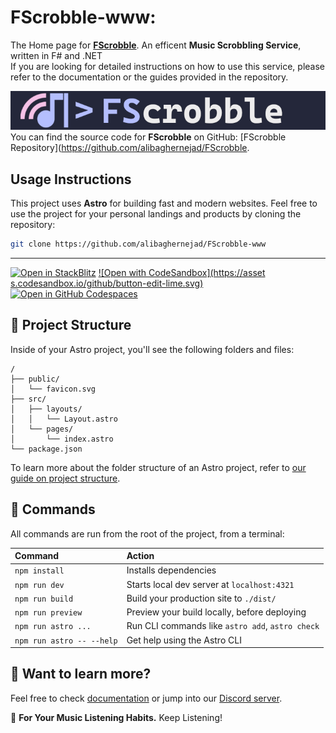 # FScrobble-www: 
The Home page for [**FScrobble**](https://github.com/alibaghernejad/FScrobble). An efficent **Music Scrobbling Service**, written in F# and .NET  
If you are looking for detailed instructions on how to use this service, please refer to the documentation or the guides provided in the repository.  

![FScrobble-Banner](/src/assets/fscrobble-v0.0.2-banner.png)
You can find the source code for **FScrobble** on GitHub: [FScrobble Repository](https://github.com/alibaghernejad/FScrobble.


## Usage Instructions

This project uses **Astro** for building fast and modern websites. Feel free to use the project for your personal landings and products by cloning the repository:

```sh
git clone https://github.com/alibaghernejad/FScrobble-www 
```
___

[![Open in StackBlitz](https://developer.stackblitz.com/img/open_in_stackblitz.svg)](https://stackblitz.com/github/withastro/astro/tree/latest/examples/basics)
[![Open with CodeSandbox](https://asset s.codesandbox.io/github/button-edit-lime.svg)](https://codesandbox.io/p/sandbox/github/withastro/astro/tree/latest/examples/basics)
[![Open in GitHub Codespaces](https://github.com/codespaces/badge.svg)](https://codespaces.new/withastro/astro?devcontainer_path=.devcontainer/basics/devcontainer.json)


## 🚀 Project Structure

Inside of your Astro project, you'll see the following folders and files:

```text
/
├── public/
│   └── favicon.svg
├── src/
│   ├── layouts/
│   │   └── Layout.astro
│   └── pages/
│       └── index.astro
└── package.json
```

To learn more about the folder structure of an Astro project, refer to [our guide on project structure](https://docs.astro.build/en/basics/project-structure/).

## 🧞 Commands

All commands are run from the root of the project, from a terminal:

| Command                   | Action                                           |
| :------------------------ | :----------------------------------------------- |
| `npm install`             | Installs dependencies                            |
| `npm run dev`             | Starts local dev server at `localhost:4321`      |
| `npm run build`           | Build your production site to `./dist/`          |
| `npm run preview`         | Preview your build locally, before deploying     |
| `npm run astro ...`       | Run CLI commands like `astro add`, `astro check` |
| `npm run astro -- --help` | Get help using the Astro CLI                     |

## 👀 Want to learn more?

Feel free to check [documentation](https://docs.astro.build) or jump into our [Discord server](https://astro.build/chat).



🎵 **For Your Music Listening Habits.** Keep Listening!
